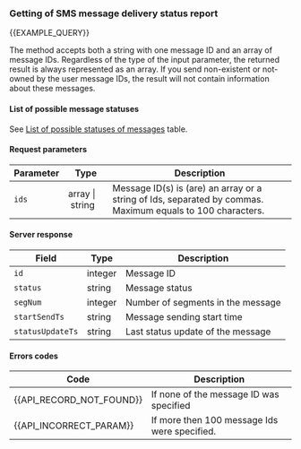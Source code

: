 ### Getting of SMS message delivery status report 
{{EXAMPLE_QUERY}}

The method accepts both a string with one message ID and an array of message IDs. Regardless of the type of the input parameter, the returned result is always represented as an array. If you send non-existent or not-owned by the user message IDs, the result will not contain information about these messages.


#### List of possible message statuses

See [List of possible statuses of messages](other#SmsStatus) table.

#### Request parameters

  Parameter       | Type    | Description
------------|--------|-----------
`ids`       | array&nbsp;\|&nbsp;string | Message ID(s) is (are) an array or a string of Ids, separated by commas. Maximum equals to 100 characters.

#### Server response

Field           | Type    | Description
---------------|---------|-------------
`id`             | integer | Message ID
`status`         | string  | Message status
`segNum`         | integer | Number of segments in the message
`startSendTs`    | string  | Message sending start time
`statusUpdateTs` | string  | Last status update of the message

#### Errors codes
Code | Description
----|----
{{API_RECORD_NOT_FOUND}} | If none of the message ID was specified
{{API_INCORRECT_PARAM}}  | If more then 100 message Ids were specified.
